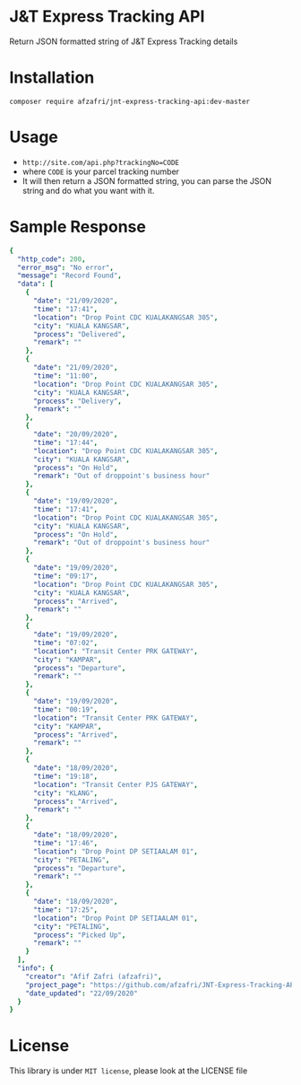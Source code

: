 # J&T Express Tracking API
Return JSON formatted string of J&amp;T Express Tracking details

# Installation
```composer require afzafri/jnt-express-tracking-api:dev-master```

# Usage
- ```http://site.com/api.php?trackingNo=CODE```
- where ```CODE``` is your parcel tracking number
- It will then return a JSON formatted string, you can parse the JSON string and do what you want with it.

# Sample Response
```yaml
{
  "http_code": 200,
  "error_msg": "No error",
  "message": "Record Found",
  "data": [
    {
      "date": "21/09/2020",
      "time": "17:41",
      "location": "Drop Point CDC KUALAKANGSAR 305",
      "city": "KUALA KANGSAR",
      "process": "Delivered",
      "remark": ""
    },
    {
      "date": "21/09/2020",
      "time": "11:00",
      "location": "Drop Point CDC KUALAKANGSAR 305",
      "city": "KUALA KANGSAR",
      "process": "Delivery",
      "remark": ""
    },
    {
      "date": "20/09/2020",
      "time": "17:44",
      "location": "Drop Point CDC KUALAKANGSAR 305",
      "city": "KUALA KANGSAR",
      "process": "On Hold",
      "remark": "Out of droppoint's business hour"
    },
    {
      "date": "19/09/2020",
      "time": "17:41",
      "location": "Drop Point CDC KUALAKANGSAR 305",
      "city": "KUALA KANGSAR",
      "process": "On Hold",
      "remark": "Out of droppoint's business hour"
    },
    {
      "date": "19/09/2020",
      "time": "09:17",
      "location": "Drop Point CDC KUALAKANGSAR 305",
      "city": "KUALA KANGSAR",
      "process": "Arrived",
      "remark": ""
    },
    {
      "date": "19/09/2020",
      "time": "07:02",
      "location": "Transit Center PRK GATEWAY",
      "city": "KAMPAR",
      "process": "Departure",
      "remark": ""
    },
    {
      "date": "19/09/2020",
      "time": "00:19",
      "location": "Transit Center PRK GATEWAY",
      "city": "KAMPAR",
      "process": "Arrived",
      "remark": ""
    },
    {
      "date": "18/09/2020",
      "time": "19:18",
      "location": "Transit Center PJS GATEWAY",
      "city": "KLANG",
      "process": "Arrived",
      "remark": ""
    },
    {
      "date": "18/09/2020",
      "time": "17:46",
      "location": "Drop Point DP SETIAALAM 01",
      "city": "PETALING",
      "process": "Departure",
      "remark": ""
    },
    {
      "date": "18/09/2020",
      "time": "17:25",
      "location": "Drop Point DP SETIAALAM 01",
      "city": "PETALING",
      "process": "Picked Up",
      "remark": ""
    }
  ],
  "info": {
    "creator": "Afif Zafri (afzafri)",
    "project_page": "https://github.com/afzafri/JNT-Express-Tracking-API",
    "date_updated": "22/09/2020"
  }
}
```

# License
This library is under ```MIT license```, please look at the LICENSE file
